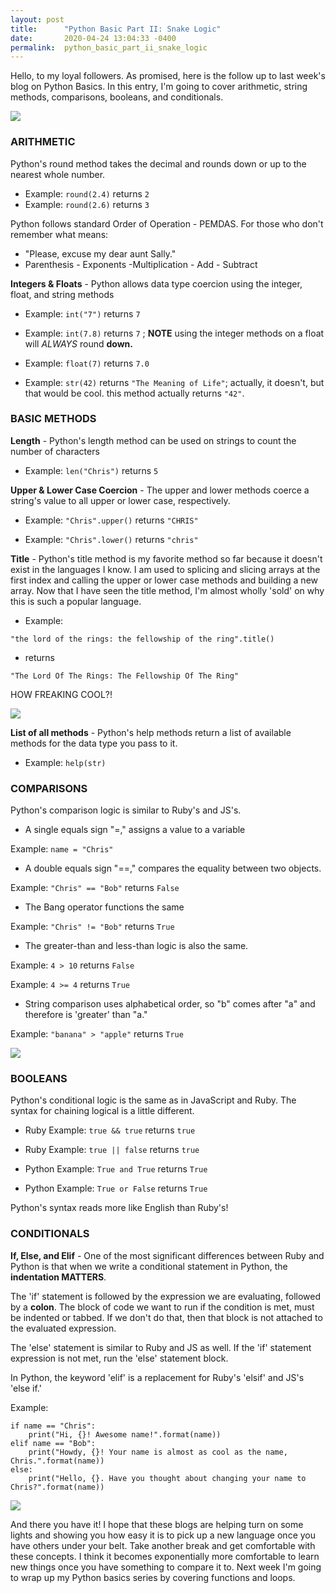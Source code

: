 ```yaml
---
layout: post
title:      "Python Basic Part II: Snake Logic"
date:       2020-04-24 13:04:33 -0400
permalink:  python_basic_part_ii_snake_logic
---
```



Hello, to my loyal followers. As promised, here is the follow up to last week's blog on Python Basics. In this entry, I'm going to cover arithmetic, string methods, comparisons, booleans, and conditionals. 

![](https://media.giphy.com/media/3s976LBmflJ17QqV7M/giphy.gif)

### ARITHMETIC
Python's round method takes the decimal and rounds down or up to the nearest whole number.
* Example: `round(2.4)` returns `2`
* Example:  `round(2.6)` returns `3`

Python follows standard Order of Operation - PEMDAS. For those who don't remember what means:

* "Please, excuse my dear aunt Sally."
* Parenthesis - Exponents -Multiplication - Add - Subtract

**Integers & Floats** - Python allows data type coercion using the integer, float, and string methods

* Example: `int("7")` returns `7`

* Example: `int(7.8)` returns `7` ;  **NOTE** using the integer methods on a float will *ALWAYS* round **down.**

* Example: `float(7)` returns `7.0`

* Example: `str(42)` returns `"The Meaning of Life"`; actually, it doesn't, but that would be cool. this method actually returns `"42"`.

### BASIC METHODS
**Length** - Python's length method can be used on strings to count the number of characters
* Example: `len("Chris")` returns `5`

**Upper & Lower Case Coercion** - The upper and lower methods coerce a string's value to all upper or lower case, respectively.

* Example: `"Chris".upper()` returns `"CHRIS"`

* Example: `"Chris".lower()` returns `"chris"`

**Title** - Python's title method is my favorite method so far because it doesn't exist in the languages I know. I am used to splicing and slicing arrays at the first index and calling the upper or lower case methods and building a new array. Now that I have seen the title method, I'm almost wholly 'sold' on why this is such a popular language.
* Example: 
```
"the lord of the rings: the fellowship of the ring".title()
``` 
* returns 
```
"The Lord Of The Rings: The Fellowship Of The Ring"
```

HOW FREAKING COOL?!

![](https://media.giphy.com/media/7WYXwywbv7fig/giphy.gif)

**List of all methods** - Python's help methods return a list of available methods for the data type you pass to it.
* Example: `help(str)` 

### COMPARISONS

Python's comparison logic is similar to Ruby's and JS's.
* A single equals sign "=," assigns a value to a variable

Example: `name = "Chris"`

* A double equals sign "==," compares the equality between two objects.

Example: `"Chris" == "Bob"` returns `False`

* The Bang operator functions the same

Example: `"Chris" != "Bob"` returns `True`

* The greater-than and less-than logic is also the same.

Example: `4 > 10` returns `False`

Example: `4 >= 4` returns `True`

* String comparison uses alphabetical order, so "b" comes after "a" and therefore is 'greater' than "a."

Example: `"banana" > "apple"` returns `True`

![](https://media.giphy.com/media/icJA0VF7ntoEL18Jez/giphy.gif)

### BOOLEANS

Python's conditional logic is the same as in JavaScript and Ruby. The syntax for chaining logical is a little different. 
* Ruby Example: `true && true` returns `true`

* Ruby Example: `true || false` returns `true`

* Python Example: `True and True` returns `True`

* Python Example: `True or False` returns `True`

Python's syntax reads more like English than Ruby's! 

### CONDITIONALS

**If, Else, and Elif** - One of the most significant differences between Ruby and Python is that when we write a conditional statement in Python, the **indentation MATTERS**. 

The 'if' statement is followed by the expression we are evaluating, followed by a **colon**. The block of code we want to run if the condition is met, must be indented or tabbed. If we don't do that, then that block is not attached to the evaluated expression.

The 'else' statement is similar to Ruby and JS as well. If the 'if' statement expression is not met, run the 'else' statement block.

In Python, the keyword 'elif' is a replacement for Ruby's 'elsif' and JS's 'else if.'

Example:
```
if name == "Chris":
    print("Hi, {}! Awesome name!".format(name))
elif name == "Bob":
    print("Howdy, {}! Your name is almost as cool as the name, Chris.".format(name))
else:
    print("Hello, {}. Have you thought about changing your name to Chris?".format(name))
```

![](https://media.giphy.com/media/tZ6zAdNZbWOhq/giphy.gif)

And there you have it! I hope that these blogs are helping turn on some lights and showing you how easy it is to pick up a new language once you have others under your belt. Take another break and get comfortable with these concepts. I think it becomes exponentially more comfortable to learn new things once you have something to compare it to. Next week I'm going to wrap up my Python basics series by covering functions and loops.
